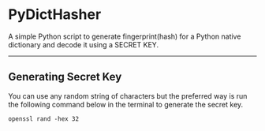 # PyDictHasher

A simple Python script to generate fingerprint(hash) for a Python native dictionary  and decode it using a SECRET KEY.

<hr/>

## Generating Secret Key

You can use any random string of characters but the preferred way is run the following command below in the terminal to generate the secret key.

```
openssl rand -hex 32
```